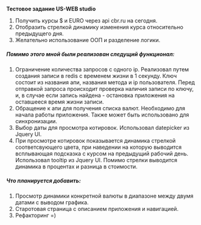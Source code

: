 ****Тестовое задание US-WEB studio****  
  
1. Получить курсы $ и EURO через api cbr.ru на сегодня.     
2. Отобразить стрелкой динамику изменения курса относительно предыдущего дня.
3. Желательно использование ООП и разделение логики.

##### Помимо этого мной были реализован следущий функционал:
1. Ограничение количества запросов с одного ip. Реализовал путем создания записи в redis с временем жизни в 1 секунду.
Ключ состоит из названия апи, названия метода и ip пользователя. Перед отправкой запроса происходит проверка наличия 
записи по ключу, и, в случае если запись найдена - остановка приложения на оставшееся время жизни записи.
2. Обращение к апи для получения списка валют. Необходимо для начала работы приложения. Также может 
быть использовано для синхронизации.
3. Выбор даты для просмотра котировок. Использовал datepicker из Jquery UI.
4. При просмотре котировок показывается динамика стрелкой соответсвующего цвета, при наведении на которую выводится
всплывающая подсказка с курсом на предыдущий рабочий день. Использовал tooltip из Jquery UI. Помимо стрелки выводится
динамика в процентах и разница в стоимости.

##### Что планируется добавить:
1. Просмотр динамики конкретной валюты в диапазоне между двумя датами с выводом графика.
2. Старотовая страница с описанием приложения и навигацией.
3. Рефакторинг =)
